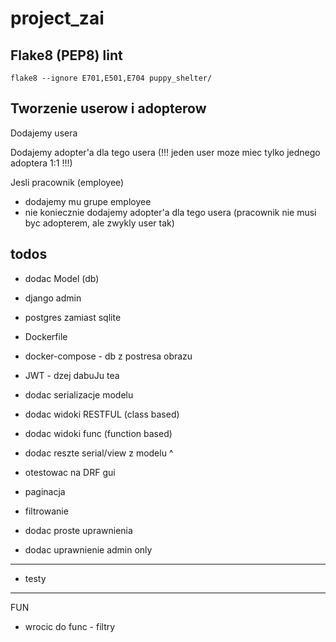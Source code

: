 # project_zai

## Flake8 (PEP8) lint

```shell
flake8 --ignore E701,E501,E704 puppy_shelter/
```

## Tworzenie userow i adopterow

Dodajemy usera

Dodajemy adopter'a dla tego usera (!!! jeden user moze miec tylko jednego adoptera 1:1 !!!)

Jesli pracownik (employee)
* dodajemy mu grupe employee
* nie koniecznie dodajemy adopter'a dla tego usera (pracownik nie musi byc adopterem, ale zwykly user tak)

## todos


* dodac Model (db)
* django admin
* postgres zamiast sqlite

* Dockerfile
* docker-compose - db z postresa obrazu

* JWT - dzej dabuJu tea

* dodac serializacje modelu
* dodac widoki RESTFUL (class based)
* dodac widoki func (function based)

* dodac reszte serial/view z modelu ^
* otestowac na DRF gui

* paginacja
* filtrowanie

* dodac proste uprawnienia
* dodac uprawnienie admin only
---
* testy


---
FUN
* wrocic do func - filtry
